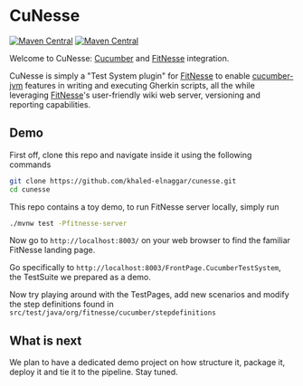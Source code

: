 # CuNesse

[![Maven Central](https://img.shields.io/maven-central/v/org.fitnesse/fitnesse?label=fitnesse&version=20220319&color=green)](https://search.maven.org/artifact/org.fitnesse/fitnesse/20220319/jar) [![Maven Central](https://img.shields.io/maven-central/v/io.cucumber/cucumber-java?label=cucumber-jvm&style=flat&version=7.3.4&color=green)](https://search.maven.org/artifact/io.cucumber/cucumber-java/7.3.4/jar)


Welcome to CuNesse: [Cucumber] and [FitNesse] integration.

CuNesse is simply a "Test System plugin" for [FitNesse] to enable [cucumber-jvm](https://cucumber.io/docs/installation/java/) features in writing and executing Gherkin scripts, all the while leveraging [FitNesse]'s user-friendly wiki web server, versioning and reporting capabilities.


## Demo
First off, clone this repo and navigate inside it using the following commands
```sh
git clone https://github.com/khaled-elnaggar/cunesse.git
cd cunesse
```
This repo contains a toy demo, to run FitNesse server locally, simply run
```sh
./mvnw test -Pfitnesse-server
```


Now go to `http://localhost:8003/` on your web browser to find the familiar FitNesse landing page.

Go specifically to `http://localhost:8003/FrontPage.CucumberTestSystem`, the TestSuite we prepared as a demo.

Now try playing around with the TestPages, add new scenarios and modify the step definitions found in `src/test/java/org/fitnesse/cucumber/stepdefinitions`

## What is next
We plan to have a dedicated demo project on how structure it, package it, deploy it and tie it to the pipeline. Stay tuned.


[//]:#

   [FitNesse]: <http://docs.fitnesse.org/FrontPage>
   [Cucumber]: <https://cucumber.io/>
   
